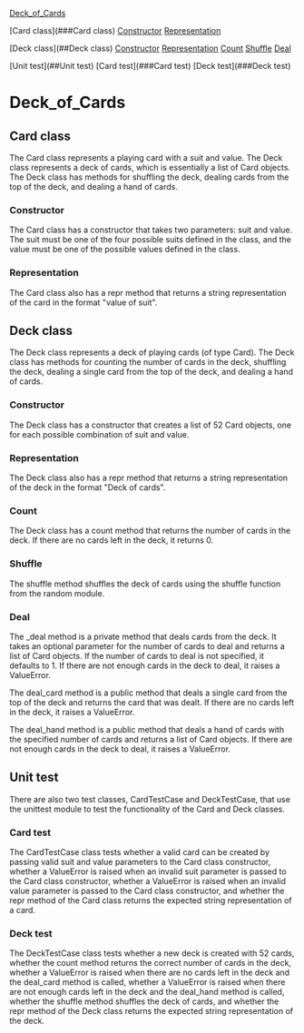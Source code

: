 [Deck_of_Cards](#Deck_of_Cards)

[Card class](###Card class)
[Constructor](###Constructor)
[Representation](###Representation)

[Deck class](##Deck class)
[Constructor](###Constructor)
[Representation](###Representation)
[Count](###Count)
[Shuffle](###Shuffle)
[Deal](###Deal)

[Unit test](##Unit test)
[Card test](###Card test)
[Deck test](###Deck test)



# Deck_of_Cards

## Card class
The Card class represents a playing card with a suit and value. The Deck class represents a deck of cards, which is essentially a list of Card objects.
The Deck class has methods for shuffling the deck, dealing cards from the top of the deck, and dealing a hand of cards.
### Constructor
The Card class has a constructor that takes two parameters: suit and value. The suit must be one of the four possible suits defined in the class, and the
value must be one of the possible values defined in the class.
### Representation
The Card class also has a repr method that returns a string representation of the card in the format "value of suit".

## Deck class
The Deck class represents a deck of playing cards (of type Card). The Deck class has methods for counting the number of cards in the deck, shuffling the
deck, dealing a single card from the top of the deck, and dealing a hand of cards.
### Constructor
The Deck class has a constructor that creates a list of 52 Card objects, one for each possible combination of suit and value.
### Representation
The Deck class also has a repr method that returns a string representation of the deck in the format "Deck of <number of cards> cards".
### Count
The Deck class has a count method that returns the number of cards in the deck. If there are no cards left in the deck, it returns 0.
### Shuffle
The shuffle method shuffles the deck of cards using the shuffle function from the random module.
### Deal
The _deal method is a private method that deals cards from the deck. It takes an optional parameter for the number of cards to deal and returns a list of
Card objects. If the number of cards to deal is not specified, it defaults to 1. If there are not enough cards in the deck to deal, it raises a ValueError.

The deal_card method is a public method that deals a single card from the top of the deck and returns the card that was dealt. If there are no cards left in
the deck, it raises a ValueError.

The deal_hand method is a public method that deals a hand of cards with the specified number of cards and returns a list of Card objects. If there are not
enough cards in the deck to deal, it raises a ValueError.

## Unit test
There are also two test classes, CardTestCase and DeckTestCase, that use the unittest module to test the functionality of the Card and Deck classes.
### Card test
The CardTestCase class tests whether a valid card can be created by passing valid suit and value parameters to the Card class constructor, whether a
ValueError is raised when an invalid suit parameter is passed to the Card class constructor, whether a ValueError is raised when an invalid value
parameter is passed to the Card class constructor, and whether the repr method of the Card class returns the expected string representation of a card.
### Deck test
The DeckTestCase class tests whether a new deck is created with 52 cards, whether the count method returns the correct number of cards in the deck,
whether a ValueError is raised when there are no cards left in the deck and the deal_card method is called, whether a ValueError is raised when there are not
enough cards left in the deck and the deal_hand method is called, whether the shuffle method shuffles the deck of cards, and whether the repr method of the
Deck class returns the expected string representation of the deck.
